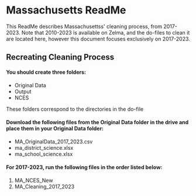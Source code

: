 # Massachusetts ReadMe
This ReadMe describes Massachusettss' cleaning process, from 2017-2023. Note that 2010-2023 is available on Zelma, and the do-files to clean it are located here, however this document focuses exclusively on 2017-2023.

## Recreating Cleaning Process

#### You should create three folders:
- Original Data
- Output
- NCES

These folders correspond to the directories in the do-file

#### Download the following files from the Original Data folder in the drive and place them in your Original Data folder:
- MA_OriginalData_2017_2023.csv
- ma_district_science.xlsx
- ma_school_science.xlsx

#### For 2017-2023, run the following files in the order listed below:

1. MA_NCES_New
2. MA_Cleaning_2017_2023
